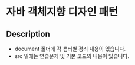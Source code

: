 # 자바 객체지향 디자인 패턴
## Description
* document 폴더에 각 챕터별 정리 내용이 있습니다.
* src 밑에는 연습문제 및 기본 코드의 내용이 있습니다.
